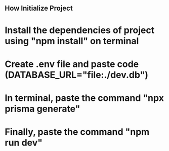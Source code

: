 ## How Initialize Project

# Install the dependencies of project using "npm install" on terminal
# Create .env file and paste code (DATABASE_URL="file:./dev.db")
# In terminal, paste the command "npx prisma generate"
# Finally, paste the command "npm run dev" 
